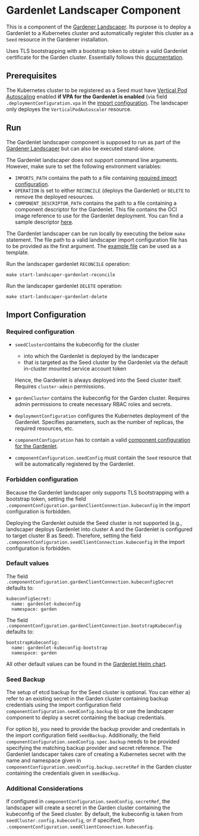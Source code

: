 # Gardenlet Landscaper Component

This is a component of the [Gardener Landscaper](https://github.com/gardener/landscaper).
Its purpose is to deploy a Gardenlet to a Kubernetes cluster
and automatically register this cluster as a `Seed` resource in the Gardener installation.

Uses TLS bootstrapping with a bootstrap token to obtain a valid Gardenlet certificate for the Garden cluster.
Essentially follows this [documentation](../../docs/deployment/deploy_gardenlet_manually.md).

## Prerequisites

The Kubernetes cluster to be registered as a Seed must have [Vertical Pod Autoscaling](https://github.com/kubernetes/autoscaler/tree/master/vertical-pod-autoscaler) enabled
**if VPA for the Gardenlet is enabled** (via  field `.deploymentConfiguration.vpa` in the [import configuration](#import-configuration). 
The landscaper only deployes the `VerticalPodAutoscaler` resource.

## Run

The Gardenlet landscaper component is supposed to run as part of the [Gardener Landscaper](https://github.com/gardener/landscaper) but can also be executed stand-alone.

The Gardenlet landscaper does not support command line arguments.
However, make sure to set the following environment variables:
- `IMPORTS_PATH` contains the path to a file containing [required import configuration](#required-configuration).
- `OPERATION` is set to either `RECONCILE` (deploys the Gardenlet) or `DELETE` to remove the deployed resources.
- `COMPONENT_DESCRIPTOR_PATH` contains the path to a file containing a component descriptor for the Gardenlet. 
   This file contains the OCI image reference to use for the Gardenlet deployment.
   You can find a sample descriptor [here](example/local/component_descriptor_list.yaml).
   
The Gardenlet landscaper can be run locally by executing the below `make` statement.
The file path to a valid landscaper import configuration file has to be provided as the first argument.
The [example file](examplemports.yaml) can be used as a template.

Run the landscaper gardenlet `RECONCILE` operation:
```
make start-landscaper-gardenlet-reconcile
```

Run the landscaper gardenlet `DELETE` operation:
```
make start-landscaper-gardenlet-delete
```

## Import Configuration

### Required configuration

- `seedCluster`contains the kubeconfig for the cluster
   - into which the Gardenlet is deployed by the landscaper
   - that is targeted as the Seed cluster by the Gardenlet via the default in-cluster mounted service account token
   
   Hence, the Gardenlet is always deployed into the Seed cluster itself.
   Requires `cluster-admin` permissions. 
  
- `gardenCluster` contains the kubeconfig for the Garden cluster. Requires admin permissions to create necessary RBAC roles and secrets.
- `deploymentConfiguration` configures the Kubernetes deployment of the Gardenlet. Specifies parameters, such as the number of replicas, the required resources, etc.
- `componentConfiguration` has to contain a valid [component configuration for the Gardenlet](../../example/20-componentconfig-gardenlet.yaml).
- `componentConfiguration.seedConfig` must contain the `Seed` resource that will be automatically registered by the Gardenlet. 

### Forbidden configuration 

Because the Gardenlet landscaper only supports TLS bootstrapping with a bootstrap token, setting the field
`.componentConfiguration.gardenClientConnection.kubeconfig` in the import configuration is forbidden.

Deploying the Gardenlet outside the Seed cluster is not supported (e.g., landscaper deploys Gardenlet into
cluster A and the Gardenlet is configured to target cluster B as Seed).
Therefore, setting the field `.componentConfiguration.seedClientConnection.kubeconfig` in the import configuration is forbidden.


### Default values 

The field `.componentConfiguration.gardenClientConnection.kubeconfigSecret` defaults to:

```
kubeconfigSecret:
  name: gardenlet-kubeconfig
  namespace: garden
```

The field `.componentConfiguration.gardenClientConnection.bootstrapKubeconfig` defaults to:

```
bootstrapKubeconfig:
  name: gardenlet-kubeconfig-bootstrap
  namespace: garden
```

All other default values can be found in the [Gardenlet Helm chart](../../charts/gardener/gardenlet/values.yaml).

### Seed Backup

The setup of etcd backup for the Seed cluster is optional.
You can either
 a) refer to an existing secret in the Garden cluster containing backup credentials using the import configuration field `componentConfiguration.seedConfig.backup`
 b) or use the landscaper component to deploy a secret containing the backup credentials.

For option b), you need to provide the backup provider and credentials in
the import configuration field `seedBackup`.
Additionally, the field `componentConfiguration.seedConfig.spec.backup` needs to be provided
specifying the matching backup provider and secret reference.
The Gardenlet landscaper takes care of creating a Kubernetes secret with the name and namespace given in `componentConfiguration.seedConfig.backup.secretRef`
in the Garden cluster containing the credentials given in `seedBackup`.

### Additional Considerations

If configured in `componentConfiguration.seedConfig.secretRef`, the landscaper will create a secret in 
the Garden cluster containing the kubeconfig of the Seed cluster.
By default, the kubeconfig is taken from `seedCluster.config.kubeconfig`, or if specified, from `.componentConfiguration.seedClientConnection.kubeconfig`.

